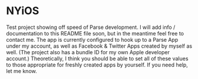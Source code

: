 NYiOS
=====

Test project showing off speed of Parse development. I will add info / documentation to this README file soon, but in the meantime feel free to contact me. The app is currently configured to hook up to a Parse App under my account, as well as Facebook & Twitter Apps created by myself as well. (The project also has a bundle ID for my own Apple developer account.) Theoretically, I think you should be able to set all of these values to those appropriate for freshly created apps by yourself. If you need help, let me know.
